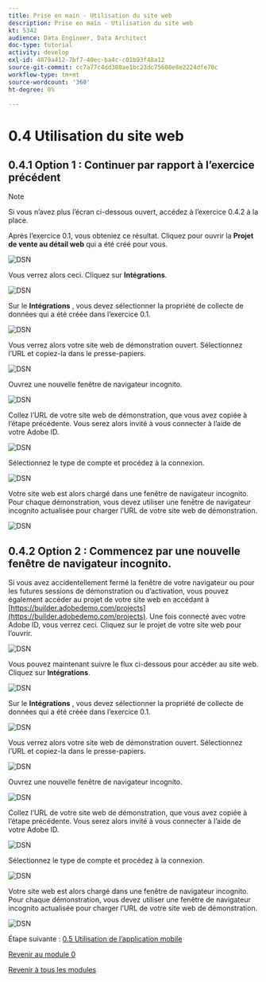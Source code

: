 ```yaml
---
title: Prise en main - Utilisation du site web
description: Prise en main - Utilisation du site web
kt: 5342
audience: Data Engineer, Data Architect
doc-type: tutorial
activity: develop
exl-id: 4879a412-7bf7-40ec-ba4c-c01b93f48a12
source-git-commit: cc7a77c4dd380ae1bc23dc75608e8e2224dfe78c
workflow-type: tm+mt
source-wordcount: '360'
ht-degree: 0%

---
```


# 0.4 Utilisation du site web

## 0.4.1 Option 1 : Continuer par rapport à l’exercice précédent

>[!NOTE]
>
>Si vous n’avez plus l’écran ci-dessous ouvert, accédez à l’exercice 0.4.2 à la place.

Après l’exercice 0.1, vous obteniez ce résultat. Cliquez pour ouvrir la **Projet de vente au détail web** qui a été créé pour vous.

![DSN](./images/dsn5a.png)

Vous verrez alors ceci. Cliquez sur **Intégrations**.

![DSN](./images/web1.png)

Sur le **Intégrations** , vous devez sélectionner la propriété de collecte de données qui a été créée dans l’exercice 0.1.

![DSN](./images/web2.png)

Vous verrez alors votre site web de démonstration ouvert. Sélectionnez l’URL et copiez-la dans le presse-papiers.

![DSN](./images/web3.png)

Ouvrez une nouvelle fenêtre de navigateur incognito.

![DSN](./images/web4.png)

Collez l’URL de votre site web de démonstration, que vous avez copiée à l’étape précédente. Vous serez alors invité à vous connecter à l’aide de votre Adobe ID.

![DSN](./images/web5.png)

Sélectionnez le type de compte et procédez à la connexion.

![DSN](./images/web6.png)

Votre site web est alors chargé dans une fenêtre de navigateur incognito. Pour chaque démonstration, vous devez utiliser une fenêtre de navigateur incognito actualisée pour charger l’URL de votre site web de démonstration.

![DSN](./images/web7.png)

## 0.4.2 Option 2 : Commencez par une nouvelle fenêtre de navigateur incognito.

Si vous avez accidentellement fermé la fenêtre de votre navigateur ou pour les futures sessions de démonstration ou d’activation, vous pouvez également accéder au projet de votre site web en accédant à [https://builder.adobedemo.com/projects](https://builder.adobedemo.com/projects). Une fois connecté avec votre Adobe ID, vous verrez ceci. Cliquez sur le projet de votre site web pour l’ouvrir.

![DSN](./images/web8.png)

Vous pouvez maintenant suivre le flux ci-dessous pour accéder au site web. Cliquez sur **Intégrations**.

![DSN](./images/web1.png)

Sur le **Intégrations** , vous devez sélectionner la propriété de collecte de données qui a été créée dans l’exercice 0.1.

![DSN](./images/web2.png)

Vous verrez alors votre site web de démonstration ouvert. Sélectionnez l’URL et copiez-la dans le presse-papiers.

![DSN](./images/web3.png)

Ouvrez une nouvelle fenêtre de navigateur incognito.

![DSN](./images/web4.png)

Collez l’URL de votre site web de démonstration, que vous avez copiée à l’étape précédente. Vous serez alors invité à vous connecter à l’aide de votre Adobe ID.

![DSN](./images/web5.png)

Sélectionnez le type de compte et procédez à la connexion.

![DSN](./images/web6.png)

Votre site web est alors chargé dans une fenêtre de navigateur incognito. Pour chaque démonstration, vous devez utiliser une fenêtre de navigateur incognito actualisée pour charger l’URL de votre site web de démonstration.

![DSN](./images/web7.png)

Étape suivante : [0.5 Utilisation de l’application mobile](./ex5.md)

[Revenir au module 0](./getting-started.md)

[Revenir à tous les modules](./../../overview.md)

